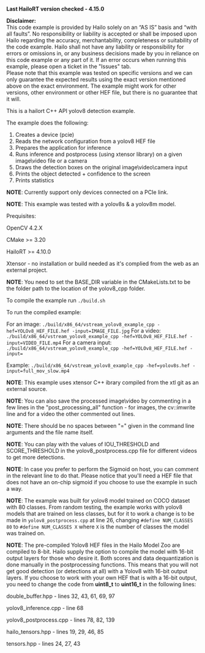 **Last HailoRT version checked - 4.15.0**

**Disclaimer:** <br />
This code example is provided by Hailo solely on an “AS IS” basis and “with all faults”. No responsibility or liability is accepted or shall be imposed upon Hailo regarding the accuracy, merchantability, completeness or suitability of the code example. Hailo shall not have any liability or responsibility for errors or omissions in, or any business decisions made by you in reliance on this code example or any part of it. If an error occurs when running this example, please open a ticket in the "Issues" tab.<br />
Please note that this example was tested on specific versions and we can only guarantee the expected results using the exact version mentioned above on the exact environment. The example might work for other versions, other environment or other HEF file, but there is no guarantee that it will.


This is a hailort C++ API yolov8 detection example.

The example does the following:

1. Creates a device (pcie)
2. Reads the network configuration from a yolov8 HEF file
3. Prepares the application for inference
4. Runs inference and postprocess (using xtensor library) on a given image\video file or a camera 
5. Draws the detection boxes on the original image\video\camera input
6. Prints the object detected + confidence to the screen
5. Prints statistics

**NOTE**: Currently support only devices connected on a PCIe link.

**NOTE**: This example was tested with a yolov8s & a yolov8m model.


Prequisites:

OpenCV 4.2.X

CMake >= 3.20

HailoRT >= 4.10.0

Xtensor - no installation or build needed as it's complied from the web as an external project.


**NOTE**: You need to set the BASE_DIR variable in the CMakeLists.txt to be the folder path to the location of the yolov8_cpp folder.

To compile the example run `./build.sh`

To run the compiled example:

For an image:
`./build/x86_64/vstream_yolov8_example_cpp -hef=YOLOv8_HEF_FILE.hef -input=IMAGE_FILE.jpg`
For a video:
`./build/x86_64/vstream_yolov8_example_cpp -hef=YOLOv8_HEF_FILE.hef -input=VIDEO_FILE.mp4`
For a camera input:
`./build/x86_64/vstream_yolov8_example_cpp -hef=YOLOv8_HEF_FILE.hef -input=`

Example:
`./build/x86_64/vstream_yolov8_example_cpp -hef=yolov8s.hef -input=full_mov_slow.mp4`


**NOTE**: This example uses xtensor C++ ibrary compiled from the xtl git as an external source. 

**NOTE**: You can also save the processed image\video by commenting in a few lines in the "post_processing_all" function - for images, the cv::imwrite line and for a video the other commented out lines.

**NOTE**: There should be no spaces between "=" given in the command line arguments and the file name itself.

**NOTE**: You can play with the values of IOU_THRESHOLD and SCORE_THRESHOLD in the yolov8_postprocess.cpp file for different videos to get more detections.

**NOTE**: In case you prefer to perform the Sigmoid on host, you can comment in the relevant line to do that. Please notice that you'll need a HEF file that does not have an on-chip sigmoid if you choose to use the example in such a way. 

**NOTE**: The example was built for yolov8 model trained on COCO dataset with 80 classes. From random testing, the example works with yolov8 models that are trained on less classes, but for it to work a change is to be made in `yolov8_postprocess.cpp` at line 26, changing `#define NUM_CLASSES 80` to `#define NUM_CLASSES X` where `X` is the number of classes the model was trained on.

**NOTE**: The pre-compiled Yolov8 HEF files in the Hailo Model Zoo are compiled to 8-bit. Hailo supply the option to compile the model with 16-bit output layers for those who desire it.
Both scores and data dequantization is done manually in the postprocessing functions. 
This means that you will not get good detection (or detections at all) with a Yolov8 with 16-bit output layers. 
If you choose to work with your own HEF that is with a 16-bit output, you need to change the code from **uint8_t** to **uint16_t** in the following lines:

double_buffer.hpp - lines 32, 43, 61, 69, 97

yolov8_inference.cpp - line 68

yolov8_postprocess.cpp - lines 78, 82, 139 

hailo_tensors.hpp - lines 19, 29, 46, 85

tensors.hpp - lines 24, 27, 43

